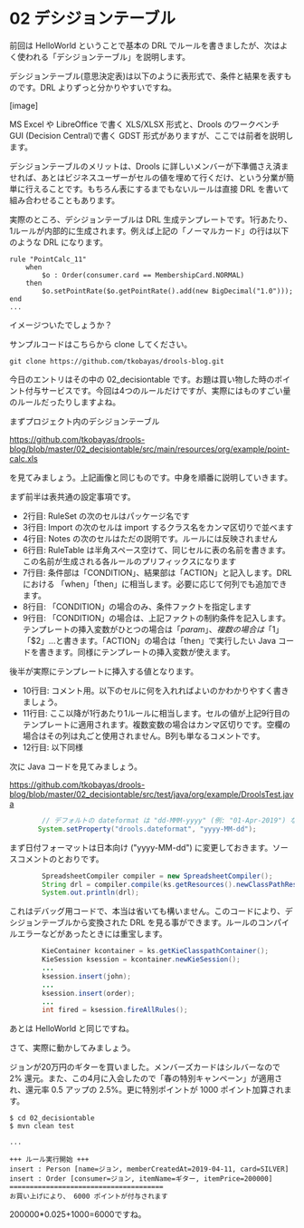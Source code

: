 # 02 デシジョンテーブル
前回は HelloWorld ということで基本の DRL でルールを書きましたが、次はよく使われる「デシジョンテーブル」を説明します。

デシジョンテーブル(意思決定表)は以下のように表形式で、条件と結果を表すものです。DRL よりずっと分かりやすいですね。

[image]

MS Excel や LibreOffice で書く XLS/XLSX 形式と、Drools のワークベンチ GUI (Decision Central)で書く GDST 形式がありますが、ここでは前者を説明します。

デシジョンテーブルのメリットは、Drools に詳しいメンバーが下準備さえ済ませれば、あとはビジネスユーザーがセルの値を埋めて行くだけ、という分業が簡単に行えることです。もちろん表にするまでもないルールは直接 DRL を書いて組み合わせることもあります。

実際のところ、デシジョンテーブルは DRL 生成テンプレートです。1行あたり、1ルールが内部的に生成されます。例えば上記の「ノーマルカード」の行は以下のような DRL になります。

```
rule "PointCalc_11"
	when
		$o : Order(consumer.card == MembershipCard.NORMAL)
	then
		$o.setPointRate($o.getPointRate().add(new BigDecimal("1.0")));
end
...
```

イメージついたでしょうか？

サンプルコードはこちらから clone してください。

```
git clone https://github.com/tkobayas/drools-blog.git
```

今日のエントリはその中の 02_decisiontable です。お題は買い物した時のポイント付与サービスです。今回は4つのルールだけですが、実際にはものすごい量のルールだったりしますよね。

まずプロジェクト内のデシジョンテーブル

https://github.com/tkobayas/drools-blog/blob/master/02_decisiontable/src/main/resources/org/example/point-calc.xls

を見てみましょう。上記画像と同じものです。中身を順番に説明していきます。

まず前半は表共通の設定事項です。

- 2行目: RuleSet の次のセルはパッケージ名です
- 3行目: Import の次のセルは import するクラス名をカンマ区切りで並べます
- 4行目: Notes の次のセルはただの説明です。ルールには反映されません
- 6行目: RuleTable は半角スペース空けて、同じセルに表の名前を書きます。この名前が生成される各ルールのプリフィックスになります
- 7行目: 条件部は「CONDITION」、結果部は「ACTION」と記入します。DRLにおける 「when」「then」に相当します。必要に応じて何列でも追加できます。
- 8行目: 「CONDITION」の場合のみ、条件ファクトを指定します
- 9行目: 「CONDITION」の場合は、上記ファクトの制約条件を記入します。テンプレートの挿入変数がひとつの場合は「$param」、複数の場合は「$1」「$2」...と書きます。「ACTION」の場合は「then」で実行したい Java コードを書きます。同様にテンプレートの挿入変数が使えます。

後半が実際にテンプレートに挿入する値となります。

- 10行目: コメント用。以下のセルに何を入れればよいのかわかりやすく書きましょう。
- 11行目: ここ以降が1行あたり1ルールに相当します。セルの値が上記9行目のテンプレートに適用されます。複数変数の場合はカンマ区切りです。空欄の場合はその列は丸ごと使用されません。B列も単なるコメントです。
- 12行目: 以下同様

次に Java コードを見てみましょう。

https://github.com/tkobayas/drools-blog/blob/master/02_decisiontable/src/test/java/org/example/DroolsTest.java

```java
        // デフォルトの dateformat は "dd-MMM-yyyy" (例: "01-Apr-2019") なので変更する
       System.setProperty("drools.dateformat", "yyyy-MM-dd");
```
まず日付フォーマットは日本向け ("yyyy-MM-dd") に変更しておきます。ソースコメントのとおりです。

```java
        SpreadsheetCompiler compiler = new SpreadsheetCompiler();
        String drl = compiler.compile(ks.getResources().newClassPathResource("org/example/point-calc.xls").getInputStream(), InputType.XLS);
        System.out.println(drl);
```

これはデバッグ用コードで、本当は省いても構いません。このコードにより、デシジョンテーブルから変換された DRL を見る事ができます。ルールのコンパイルエラーなどがあったときには重宝します。

```java
        KieContainer kcontainer = ks.getKieClasspathContainer();
        KieSession ksession = kcontainer.newKieSession();
        ...
        ksession.insert(john);
        ...
        ksession.insert(order);
        ...
        int fired = ksession.fireAllRules();
```

あとは HelloWorld と同じですね。

さて、実際に動かしてみましょう。

ジョンが20万円のギターを買いました。メンバーズカードはシルバーなので 2% 還元。また、この4月に入会したので「春の特別キャンペーン」が適用され、還元率 0.5 アップの 2.5%。更に特別ポイントが 1000 ポイント加算されます。

```
$ cd 02_decisiontable
$ mvn clean test

...

+++ ルール実行開始 +++
insert : Person [name=ジョン, memberCreatedAt=2019-04-11, card=SILVER]
insert : Order [consumer=ジョン, itemName=ギター, itemPrice=200000]
======================================
お買い上げにより、 6000 ポイントが付与されます
```
200000*0.025+1000=6000ですね。
